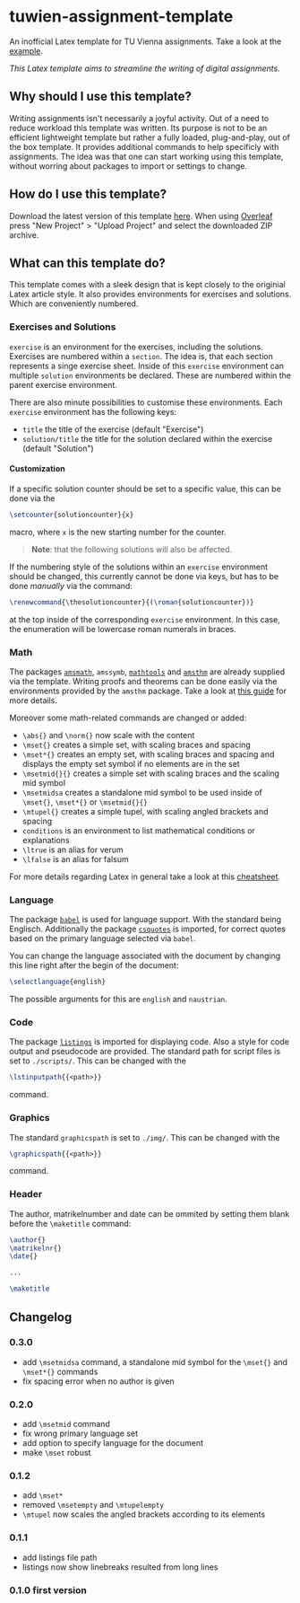 # tuwien-assignment-template

An inofficial Latex template for TU Vienna assignments. Take a look at the [example](https://github.com/Smonman/tuwien-assignment-template/blob/main/example.pdf).

_This Latex template aims to streamline the writing of digital assignments._

## Why should I use this template?

Writing assignments isn't necessarily a joyful activity. Out of a need to reduce workload this template was written. Its purpose is not to be an efficient lightweight template but rather a fully loaded, plug-and-play, out of the box template. It provides additional commands to help specificly with assignments. The idea was that one can start working using this template, without worring about packages to import or settings to change.

## How do I use this template?

Download the latest version of this template [here](https://github.com/Smonman/tuwien-assignment-template/releases). When using [Overleaf](https://www.overleaf.com/project) press "New Project" > "Upload Project" and select the downloaded ZIP archive.

## What can this template do?

This template comes with a sleek design that is kept closely to the originial Latex article style. It also provides environments for exercises and solutions. Which are conveniently numbered.

### Exercises and Solutions

`exercise` is an environment for the exercises, including the solutions. Exercises are numbered within a `section`. The idea is, that each section represents a singe exercise sheet. Inside of this `exercise` environment can multiple `solution` environments be declared. These are numbered within the parent exercise environment.

There are also minute possibilities to customise these environments. Each `exercise` environment has the following keys:

- `title` the title of the exercise (default "Exercise")
- `solution/title` the title for the solution declared within the exercise (default "Solution")

#### Customization

If a specific solution counter should be set to a specific value, this can be done via the

```tex
\setcounter{solutioncounter}{x}
```

macro, where `x` is the new starting number for the counter.
> **Note**: that the following solutions will also be affected.

If the numbering style of the solutions within an `exercise` environment should be changed, this currently cannot be done via keys, but has to be done _manually_ via the command:

```tex
\renewcommand{\thesolutioncounter}{(\roman{solutioncounter})}
```

at the top inside of the corresponding `exercise` environment. In this case, the enumeration will be lowercase roman numerals in braces.

### Math

The packages [`amsmath`](https://ctan.org/pkg/amsmath), `amssymb`, [`mathtools`](https://ctan.org/pkg/mathtools) and [`amsthm`](https://ctan.org/pkg/amsthm) are already supplied via the template. Writing proofs and theorems can be done easily via the environments provided by the `amsthm` package. Take a look at [this guide](https://de.overleaf.com/learn/latex/Theorems_and_proofs) for more details.

Moreover some math-related commands are changed or added:

- `\abs{}` and `\norm{}` now scale with the content
- `\mset{}` creates a simple set, with scaling braces and spacing
- `\mset*{}` creates an empty set, with scaling braces and spacing and displays the empty set symbol if no elements are in the set
- `\msetmid{}{}` creates a simple set with scaling braces and the scaling mid symbol
- `\msetmidsa` creates a standalone mid symbol to be used inside of `\mset{}`, `\mset*{}` or `\msetmid{}{}`
- `\mtupel{}` creates a simple tupel, with scaling angled brackets and spacing
- `conditions` is an environment to list mathematical conditions or explanations
- `\ltrue` is an alias for verum
- `\lfalse` is an alias for falsum

For more details regarding Latex in general take a look at this [cheatsheet](https://de.overleaf.com/latex/templates/a-quick-guide-to-latex/fghqpfgnxggz).

### Language

The package [`babel`](https://ctan.org/pkg/babel) is used for language support. With the standard being Englisch. Additionally the package [`csquotes`](https://ctan.org/pkg/csquotes) is imported, for correct quotes based on the primary language selected via `babel`.

You can change the language associated with the document by changing this line right after the begin of the document:
```tex
\selectlanguage{english}
```
The possible arguments for this are `english` and `naustrian`.

### Code

The package [`listings`](https://ctan.org/pkg/listings) is imported for displaying code. Also a style for code output and pseudocode are provided. The standard path for script files is set to `./scripts/`. This can be changed with the

```tex
\lstinputpath{{<path>}}
```

command.

### Graphics

The standard `graphicspath` is set to `./img/`. This can be changed with the

```tex
\graphicspath{{<path>}}
```

command.

### Header

The author, matrikelnumber and date can be ommited by setting them blank before the `\maketitle` command:
```tex
\author{}
\matrikelnr{}
\date{}

...

\maketitle
```

## Changelog

### 0.3.0
- add `\msetmidsa` command, a standalone mid symbol for the `\mset{}` and `\mset*{}` commands
- fix spacing error when no author is given

### 0.2.0
- add `\msetmid` command
- fix wrong primary language set
- add option to specify language for the document
- make `\mset` robust

### 0.1.2

- add `\mset*`
- removed `\msetempty` and `\mtupelempty`
- `\mtupel` now scales the angled brackets according to its elements

### 0.1.1

- add listings file path
- listings now show linebreaks resulted from long lines

### 0.1.0 first version
